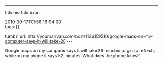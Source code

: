 ---
title: no title
date:

 2010-09-17T01:56:16-04:00  
tags:  []

tumblr_url:
http://yourpalryan.com/post/1136159510/google-maps-on-my-computer-says-it-will-take-28
\-\--

Google maps on my computer says it will take 28 minutes to get to
refresh, while on my phone it says 52 minutes. What does the phone know?
